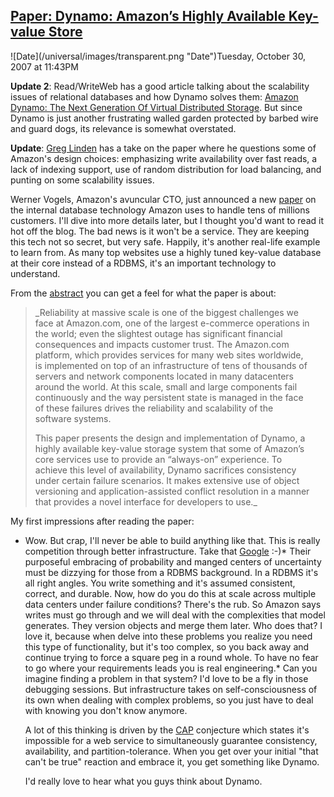 ## [Paper: Dynamo: Amazon’s Highly Available Key-value Store](/blog/2007/10/30/paper-dynamo-amazons-highly-available-key-value-store.html)

<div class="journal-entry-tag journal-entry-tag-post-title"><span class="posted-on">![Date](/universal/images/transparent.png "Date")Tuesday, October 30, 2007 at 11:43PM</span></div>

<div class="body">

**Update 2**: Read/WriteWeb has a good article talking about the scalability issues of relational databases and how Dynamo solves them: [Amazon Dynamo: The Next Generation Of Virtual Distributed Storage](http://www.readwriteweb.com/archives/amazon_dynamo.php). But since Dynamo is just another frustrating walled garden protected by barbed wire and guard dogs, its relevance is somewhat overstated.  

**Update**: [Greg Linden](http://glinden.blogspot.com/2007/10/highly-available-distributed-hash.html) has a take on the paper where he questions some of Amazon's design choices: emphasizing write availability over fast reads, a lack of indexing support, use of random distribution for load balancing, and punting on some scalability issues.  

Werner Vogels, Amazon's avuncular CTO, just announced a new [paper](http://www.allthingsdistributed.com/files/amazon-dynamo-sosp2007.pdf) on the internal database technology Amazon uses to handle tens of millions customers. I'll dive into more details later, but I thought you'd want to read it hot off the blog. The bad news is it won't be a service. They are keeping this tech not so secret, but very safe. Happily, it's another real-life example to learn from. As many top websites use a highly tuned key-value database at their core instead of a RDBMS, it's an important technology to understand.  

From the [abstract](http://s3.amazonaws.com/AllThingsDistributed/sosp/amazon-dynamo-sosp2007.pdf) you can get a feel for what the paper is about: 

> _Reliability at massive scale is one of the biggest challenges we  
> face at Amazon.com, one of the largest e-commerce operations in  
> the world; even the slightest outage has significant financial  
> consequences and impacts customer trust. The Amazon.com  
> platform, which provides services for many web sites worldwide,  
> is implemented on top of an infrastructure of tens of thousands of  
> servers and network components located in many datacenters  
> around the world. At this scale, small and large components fail  
> continuously and the way persistent state is managed in the face  
> of these failures drives the reliability and scalability of the  
> software systems.  
>   
> This paper presents the design and implementation of Dynamo, a  
> highly available key-value storage system that some of Amazon’s  
> core services use to provide an “always-on” experience. To  
> achieve this level of availability, Dynamo sacrifices consistency  
> under certain failure scenarios. It makes extensive use of object  
> versioning and application-assisted conflict resolution in a manner  
> that provides a novel interface for developers to use._

My first impressions after reading the paper:

*   Wow. But crap, I'll never be able to build anything like that. This is really competition through better infrastructure. Take that [Google](http://highscalability.com/google-architecture) :-)*   Their purposeful embracing of probability and manged centers of uncertainty must be dizzying for those from a RDBMS background. In a RDBMS it's all right angles. You write something and it's assumed consistent, correct, and durable. Now, how do you do this at scale across multiple data centers under failure conditions? There's the rub. So Amazon says writes must go through and we will deal with the complexities that model generates. They version objects and merge them later. Who does that? I love it, because when delve into these problems you realize you need this type of functionality, but it's too complex, so you back away and continue trying to force a square peg in a round whole. To have no fear to go where your requirements leads you is real engineering.*   Can you imagine finding a problem in that system? I'd love to be a fly in those debugging sessions. But infrastructure takes on self-consciousness of its own when dealing with complex problems, so you just have to deal with knowing you don't know anymore.  

    A lot of this thinking is driven by the [CAP](http://citeseer.ist.psu.edu/cache/papers/cs/26764/http:zSzzSztheory.lcs.mit.eduzSztdszSzpaperszSzGilbertzSzBrewer6.pdf/brewer-s-conjecture-and.pdf) conjecture which states it's impossible for a web service to simultaneously guarantee consistency, availability, and partition-tolerance. When you get over your initial "that can't be true" reaction and embrace it, you get something like Dynamo.  

    I'd really love to hear what you guys think about Dynamo.</div>